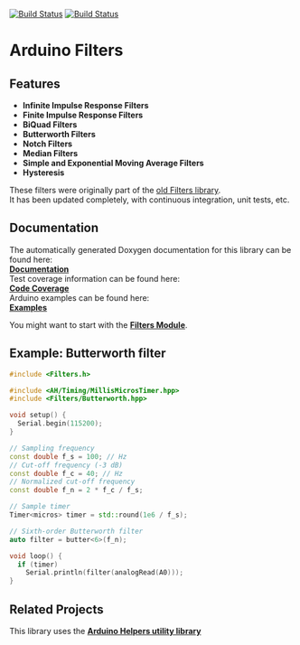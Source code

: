 [![Build Status](https://github.com/tttapa/Arduino-Filters/workflows/CI%20Tests/badge.svg)](https://github.com/tttapa/Arduino-Filters/actions)
[![Build Status](https://travis-ci.org/tttapa/Arduino-Filters.svg?branch=master)](https://travis-ci.org/tttapa/Arduino-Filters)

# Arduino Filters

## Features

- **Infinite Impulse Response Filters**
- **Finite Impulse Response Filters**
- **BiQuad Filters**
- **Butterworth Filters**
- **Notch Filters**
- **Median Filters**
- **Simple and Exponential Moving Average Filters**
- **Hysteresis**

These filters were originally part of the
[old Filters library](https://github.com/tttapa/Filters).  
It has been updated completely, with continuous integration, unit tests, etc.

## Documentation

The automatically generated Doxygen documentation for this library can be found 
here:  
[**Documentation**](https://tttapa.github.io/Arduino-Filters/Doxygen/index.html)  
Test coverage information can be found here:  
[**Code Coverage**](https://tttapa.github.io/Arduino-Filters/Coverage/index.html)  
Arduino examples can be found here:  
[**Examples**](https://tttapa.github.io/Arduino-Filters/Doxygen/examples.html)

You might want to start with the 
[**Filters Module**](https://tttapa.github.io/Arduino-Filters/Doxygen/d2/d5a/group__Filters.html).

## Example: Butterworth filter

```cpp
#include <Filters.h>

#include <AH/Timing/MillisMicrosTimer.hpp>
#include <Filters/Butterworth.hpp>

void setup() {
  Serial.begin(115200);
}

// Sampling frequency
const double f_s = 100; // Hz
// Cut-off frequency (-3 dB)
const double f_c = 40; // Hz
// Normalized cut-off frequency
const double f_n = 2 * f_c / f_s;

// Sample timer
Timer<micros> timer = std::round(1e6 / f_s);

// Sixth-order Butterworth filter
auto filter = butter<6>(f_n);

void loop() {
  if (timer)
    Serial.println(filter(analogRead(A0)));
}
```

## Related Projects

This library uses the
[**Arduino Helpers utility library**](https://github.com/tttapa/Arduino-Helpers)